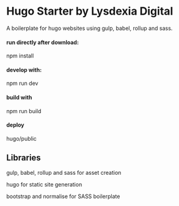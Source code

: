 # Hugo Starter by Lysdexia Digital

A boilerplate for hugo websites using gulp, babel, rollup and sass.

#### run directly after download:
npm install

#### develop with:
npm run dev

#### build with
npm run build

#### deploy 
hugo/public


## Libraries
gulp, babel, rollup and sass for asset creation

hugo for static site generation

bootstrap and normalise for SASS boilerplate
